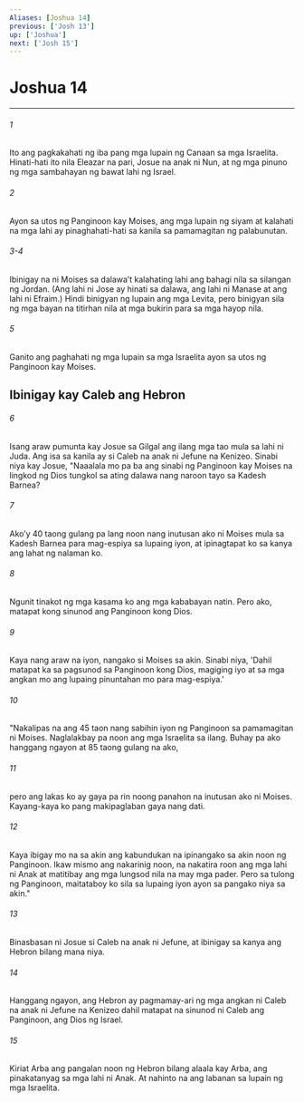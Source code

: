 ```yaml
---
Aliases: [Joshua 14]
previous: ['Josh 13']
up: ['Joshua']
next: ['Josh 15']
---
```

# Joshua 14

***

###### 1
Ito ang pagkakahati ng iba pang mga lupain ng Canaan sa mga Israelita. Hinati-hati ito nila Eleazar na pari, Josue na anak ni Nun, at ng mga pinuno ng mga sambahayan ng bawat lahi ng Israel. 

###### 2
Ayon sa utos ng Panginoon kay Moises, ang mga lupain ng siyam at kalahati na mga lahi ay pinaghahati-hati sa kanila sa pamamagitan ng palabunutan.

###### 3-4
Ibinigay na ni Moises sa dalawaʼt kalahating lahi ang bahagi nila sa silangan ng Jordan. (Ang lahi ni Jose ay hinati sa dalawa, ang lahi ni Manase at ang lahi ni Efraim.) Hindi binigyan ng lupain ang mga Levita, pero binigyan sila ng mga bayan na titirhan nila at mga bukirin para sa mga hayop nila. 

###### 5
Ganito ang paghahati ng mga lupain sa mga Israelita ayon sa utos ng Panginoon kay Moises.

## Ibinigay kay Caleb ang Hebron 

###### 6
Isang araw pumunta kay Josue sa Gilgal ang ilang mga tao mula sa lahi ni Juda. Ang isa sa kanila ay si Caleb na anak ni Jefune na Kenizeo. Sinabi niya kay Josue, "Naaalala mo pa ba ang sinabi ng Panginoon kay Moises na lingkod ng Dios tungkol sa ating dalawa nang naroon tayo sa Kadesh Barnea? 

###### 7
Akoʼy 40 taong gulang pa lang noon nang inutusan ako ni Moises mula sa Kadesh Barnea para mag-espiya sa lupaing iyon, at ipinagtapat ko sa kanya ang lahat ng nalaman ko. 

###### 8
Ngunit tinakot ng mga kasama ko ang mga kababayan natin. Pero ako, matapat kong sinunod ang Panginoon kong Dios. 

###### 9
Kaya nang araw na iyon, nangako si Moises sa akin. Sinabi niya, 'Dahil matapat ka sa pagsunod sa Panginoon kong Dios, magiging iyo at sa mga angkan mo ang lupaing pinuntahan mo para mag-espiya.' 

###### 10
"Nakalipas na ang 45 taon nang sabihin iyon ng Panginoon sa pamamagitan ni Moises. Naglalakbay pa noon ang mga Israelita sa ilang. Buhay pa ako hanggang ngayon at 85 taong gulang na ako, 

###### 11
pero ang lakas ko ay gaya pa rin noong panahon na inutusan ako ni Moises. Kayang-kaya ko pang makipaglaban gaya nang dati. 

###### 12
Kaya ibigay mo na sa akin ang kabundukan na ipinangako sa akin noon ng Panginoon. Ikaw mismo ang nakarinig noon, na nakatira roon ang mga lahi ni Anak at matitibay ang mga lungsod nila na may mga pader. Pero sa tulong ng Panginoon, maitataboy ko sila sa lupaing iyon ayon sa pangako niya sa akin." 

###### 13
Binasbasan ni Josue si Caleb na anak ni Jefune, at ibinigay sa kanya ang Hebron bilang mana niya. 

###### 14
Hanggang ngayon, ang Hebron ay pagmamay-ari ng mga angkan ni Caleb na anak ni Jefune na Kenizeo dahil matapat na sinunod ni Caleb ang Panginoon, ang Dios ng Israel. 

###### 15
Kiriat Arba ang pangalan noon ng Hebron bilang alaala kay Arba, ang pinakatanyag sa mga lahi ni Anak. At nahinto na ang labanan sa lupain ng mga Israelita.
